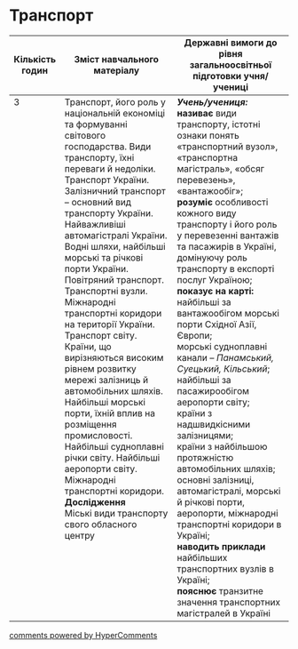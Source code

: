 <div id="hypercomments_widget" class="js-hypercomments-widget invisible"></div>

# Транспорт

<table>
  <tr>
    <td width="10%" align="center"><b>Кількість годин</b></td>  
    <td width="45%" align="center"><b>Зміст навчального матеріалу</b></td>
    <td width="45%" align="center"><b>Державні вимоги до рівня загальноосвітньої підготовки учня/учениці</b></td>
  </tr>
<tbody>
  <tr>
<td width="10%" style="vertical-align:top !important;">3</td>
    <td width="45%" style="vertical-align:top !important;">
Транспорт, його роль у національній економіці та формуванні світового господарства. Види транспорту, їхні переваги й недоліки. Транспорт України. Залізничний транспорт – основний вид транспорту України. Найважливіші автомагістралі України. Водні шляхи, найбільші морські та річкові порти України. Повітряний транспорт. Транспортні вузли. Міжнародні транспортні коридори на території України.<br>
Транспорт світу. Країни, що вирізняються високим рівнем розвитку мережі залізниць й автомобільних шляхів. Найбільші морські порти, їхній вплив на розміщення промисловості. Найбільші судноплавні річки світу. Найбільші аеропорти світу.  Міжнародні транспортні коридори. <br> 
<b>Дослідження</b><br>
Міські види транспорту свого обласного центру </td>
    <td width="45%" style="vertical-align:top !important;">
<i><b>Учень/учениця:</b></i><br>
<b>називає</b> види транспорту, істотні ознаки понять «транспортний вузол», «транспортна магістраль», «обсяг перевезень», «вантажообіг»;<br>
<b>розуміє</b> особливості кожного виду транспорту і його роль у перевезенні вантажів та пасажирів в Україні, домінуючу роль транспорту в експорті послуг Україною;<br>
<b>показує на карті:</b><br>
найбільші за вантажообігом морські порти Східної Азії, Європи;<br>
морські судноплавні канали – <i>Панамський, Суецький, Кільський</i>;<br>
найбільші за пасажирообігом аеропорти світу;<br>
країни з надшвидкісними залізницями;<br>
країни з найбільшою протяжністю автомобільних шляхів;<br>
основні залізниці, автомагістралі, морські й річкові порти, аеропорти,  міжнародні транспортні коридори в Україні;<br>
<b>наводить приклади</b> найбільших транспортних вузлів в Україні;<br>
<b>пояснює</b> транзитне значення транспортних магістралей в Україні</td>
  </tr>
</tbody>
</table>

<div class="js-hypercomments-container">
<a href="http://hypercomments.com" class="hc-link" title="comments widget">comments powered by HyperComments</a>
</div>